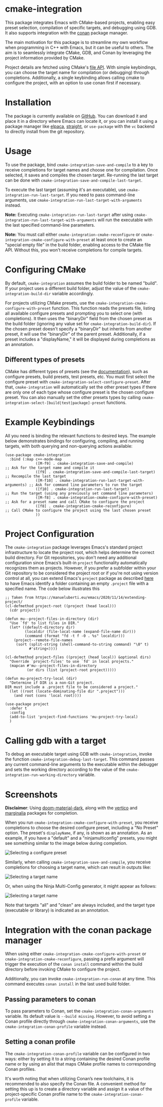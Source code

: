 # cmake-integration

This package integrates Emacs with CMake-based projects, enabling easy preset selection, compilation of specific
targets, and debugging using GDB. It also supports integration with the [conan](https://conan.io/) package manager.

The main motivation for this package is to streamline my own workflow when programming in C++ with Emacs, but it can be
useful to others. The aim is to seamlessly integrate CMake, GDB, and Conan by leveraging the project information
provided by CMake.

Project details are fetched using CMake's [file API](https://cmake.org/cmake/help/latest/manual/cmake-file-api.7.html).
With simple keybindings, you can choose the target name for compilation (or debugging) through completions.
Additionally, a single keybinding allows calling cmake to configure the project, with an option to use conan first if
necessary.


# Installation

The package is currently available on [GitHub](https://github.com/darcamo/cmake-integration). You can download it and
place it in a directory where Emacs can locate it, or you can install it using a package manager like
[elpaca](https://github.com/progfolio/elpaca), [straight](https://github.com/raxod502/straight.el), or `use-package`
with the `vc` backend to directly install from the git repository.


# Usage

To use the package, bind `cmake-integration-save-and-compile` to a key to receive completions for target names and
choose one for compilation. Once selected, it saves and compiles the chosen target. Re-running the last target can be
done with `cmake-integration-save-and-compile-last-target`.

To execute the last target (assuming it's an executable), use `cmake-integration-run-last-target`. If you need to pass
command-line arguments, use `cmake-integration-run-last-target-with-arguments` instead.

**Note:** Executing `cmake-integration-run-last-target` after using `cmake-integration-run-last-target-with-arguments`
will run the executable with the last specified command-line parameters.

**Note:** You must call either `cmake-integration-cmake-reconfigure` or `cmake-integration-cmake-configure-with-preset`
at least once to create an "special empty file" in the build folder, enabling access to the CMake file API. Without
this, you won't receive completions for compile targets.


# Configuring CMake

By default, `cmake-integration` assumes the build folder to be named "build". If your project uses a different build
folder, adjust the value of the `cmake-integration-build-dir` variable accordingly.

For projects utilizing CMake presets, use the `cmake-integration-cmake-configure-with-preset` function. This function
reads the presets file, listing all available configure presets and prompting you to select one (with completions). It
then uses the "binaryDir" field from the chosen preset as the build folder (ignoring any value set for
`cmake-integration-build-dir`). If the chosen preset doesn't specify a "binaryDir" but inherits from another preset, it
will use the "binaryDir" of the parent preset. Additionally, if a preset includes a "displayName," it will be displayed
during completions as an annotation.


## Different types of presets

CMake has different types of presets (see the
[documentation](https://cmake.org/cmake/help/latest/manual/cmake-presets.7.html)), such as configure presets, build
presets, test presets, etc. You must first select the configure preset with `cmake-integration-select-configure-preset`.
After that, `cmake-integration` will automatically set the other preset types if there are only one of each type whose
configure preset is the chosen configure preset. You can also manually set the other presets types by calling
`cmake-integration-select-[build|test|package]-preset` functions.


# Example Keybindings

All you need is binding the relevant functions to desired keys. The example below demonstrates bindings for configuring,
compiling, and running targets, with both querying and non-querying actions available:

```emacs-lisp
(use-package cmake-integration
  :bind (:map c++-mode-map
              ([M-f9] . cmake-integration-save-and-compile)                ;; Ask for the target name and compile it
              ([f9] . cmake-integration-save-and-compile-last-target)      ;; Recompile the last target
              ([M-f10] . cmake-integration-run-last-target-with-arguments) ;; Ask for command line parameters to run the target
              ([f10] . cmake-integration-run-last-target)                  ;; Run the target (using any previously set command line parameters)
              ([M-f8] . cmake-integration-cmake-configure-with-preset)     ;; Ask for a preset name and call CMake to configure the project
              ([f8] . cmake-integration-cmake-reconfigure)                 ;; Call CMake to configure the project using the last chosen preset
              ))
```

# Project Configuration

The `cmake-integration` package leverages Emacs's standard project infrastructure to locate the project root, which
helps determine the correct build directory. For Git repositories, you don't need any additional configuration since
Emacs’s built-in `project` functionality automatically recognizes them as projects. However, if you prefer a subfolder
within your Git repository to be considered the project root or if you're not using version control at all, you can
extend Emacs's `project` package as described [here](https://manueluberti.eu/posts/2020-11-14-extending-project/) to
have Emacs identify a folder containing an empty `.project` file with a specified name. The code below illustrates this

```emacs-lisp
;; Taken from https://manueluberti.eu/emacs/2020/11/14/extending-project/
(cl-defmethod project-root ((project (head local)))
  (cdr project))

(defun mu--project-files-in-directory (dir)
  "Use `fd' to list files in DIR."
  (let* ((default-directory dir)
         (localdir (file-local-name (expand-file-name dir)))
         (command (format "fd -t f -0 . %s" localdir)))
    (project--remote-file-names
     (sort (split-string (shell-command-to-string command) "\0" t)
           #'string<))))

(cl-defmethod project-files ((project (head local)) &optional dirs)
  "Override `project-files' to use `fd' in local projects."
  (mapcan #'mu--project-files-in-directory
          (or dirs (list (project-root project)))))

(defun mu-project-try-local (dir)
  "Determine if DIR is a non-Git project.
DIR must include a .project file to be considered a project."
  (let ((root (locate-dominating-file dir ".project")))
    (and root (cons 'local root))))

(use-package project
  :defer t
  :config
  (add-to-list 'project-find-functions 'mu-project-try-local)
  )
```


# Calling gdb with a target

To debug an executable target using GDB with `cmake-integration`, invoke the function
`cmake-integration-debug-last-target`. This command passes any current command-line arguments to the executable within
the debugger and sets the working directory according to the value of the `cmake-integration-run-working-directory`
variable.


# Screenshots

**Disclaimer**: Using [doom-material-dark](https://github.com/doomemacs/themes), along with the
[vertico](https://github.com/minad/vertico) and [marginalia](https://github.com/minad/marginalia) packages for
completion.

When you run `cmake-integration-cmake-configure-with-preset`, you receive completions to choose the desired configure
preset, including a "No Preset" option. The preset's `displayName`, if any, is shown as an annotation. As an example, if
you have a "default" and a "ninjamulticonfig" presets, you might see something similar to the image below during
completion.

![Selecting a configure preset](images/selecting-configuration.png)

Similarly, when calling `cmake-integration-save-and-compile`, you receive completions for choosing a target name, which
can result in outputs like:

![Selecting a target name](images/selecting-a-target.png)

Or, when using the Ninja Multi-Config generator, it might appear as follows:

![Selecting a target name](images/selecting-a-target-multi-config.png)

Note that targets "all" and "clean" are always included, and the target type (executable or library) is indicated as an
annotation.


# Integration with the conan package manager

When using either `cmake-integration-cmake-configure-with-preset` or `cmake-integration-cmake-reconfigure`, passing a
prefix argument will trigger the execution of the `conan install` command within the build directory before invoking
CMake to configure the project.

Additionally, you can invoke `cmake-integration-run-conan` at any time. This command executes `conan install` in the
last used build folder.


## Passing parameters to conan

To pass parameters to Conan, set the `cmake-integration-conan-arguments` variable. Its default value is `--build
missing`. However, to avoid setting a Conan profile directly through `cmake-integration-conan-arguments`, use the
`cmake-integration-conan-profile` variable instead.


## Setting a conan profile

The `cmake-integration-conan-profile` variable can be configured in two ways: either by setting it to a string
containing the desired Conan profile name or by using an alist that maps CMake profile names to corresponding Conan
profiles.

It's worth noting that when utilizing Conan’s new toolchains, it is recommended to also specify the Conan file. A
convenient method for setting this up is to create a directory variable and assign it a value of the project-specific
Conan profile name to the `cmake-integration-conan-profile` variable.



<!-- Local Variables: -->
<!-- fill-column: 120 -->
<!-- End: -->
